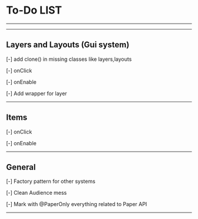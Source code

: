 # To-Do LIST

---
---

## Layers and Layouts (Gui system)

[-] add clone() in missing classes like layers,layouts

[-] onClick

[-] onEnable

[-] Add wrapper for layer

---

## Items

[-] onClick

[-] onEnable

---

## General

[-] Factory pattern for other systems

[-] Clean Audience mess

[-] Mark with @PaperOnly everything related to Paper API


---